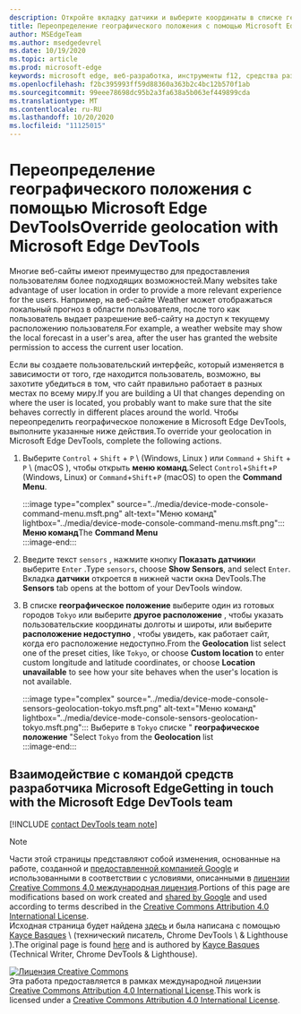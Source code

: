 ```yaml
---
description: Откройте вкладку датчики и выберите координаты в списке географическое положение.
title: Переопределение географического положения с помощью Microsoft Edge DevTools
author: MSEdgeTeam
ms.author: msedgedevrel
ms.date: 10/19/2020
ms.topic: article
ms.prod: microsoft-edge
keywords: microsoft edge, веб-разработка, инструменты f12, средства разработчика
ms.openlocfilehash: f2bc395993ff59d88360a363b2c4bc12b570f1ab
ms.sourcegitcommit: 99eee78698dc95b2a3fa638a5b063ef449899cda
ms.translationtype: MT
ms.contentlocale: ru-RU
ms.lasthandoff: 10/20/2020
ms.locfileid: "11125015"
---
```

<!-- Copyright Kayce Basques 

   Licensed under the Apache License, Version 2.0 (the "License");
   you may not use this file except in compliance with the License.
   You may obtain a copy of the License at

       https://www.apache.org/licenses/LICENSE-2.0

   Unless required by applicable law or agreed to in writing, software
   distributed under the License is distributed on an "AS IS" BASIS,
   WITHOUT WARRANTIES OR CONDITIONS OF ANY KIND, either express or implied.
   See the License for the specific language governing permissions and
   limitations under the License.  -->

# <span data-ttu-id="c756c-104">Переопределение географического положения с помощью Microsoft Edge DevTools</span><span class="sxs-lookup"><span data-stu-id="c756c-104">Override geolocation with Microsoft Edge DevTools</span></span>  

<span data-ttu-id="c756c-105">Многие веб-сайты имеют преимущество для предоставления пользователям более подходящих возможностей.</span><span class="sxs-lookup"><span data-stu-id="c756c-105">Many websites take advantage of user location in order to provide a more relevant experience for the users.</span></span>  <span data-ttu-id="c756c-106">Например, на веб-сайте Weather может отображаться локальный прогноз в области пользователя, после того как пользователь выдает разрешение веб-сайту на доступ к текущему расположению пользователя.</span><span class="sxs-lookup"><span data-stu-id="c756c-106">For example, a weather website may show the local forecast in a user's area, after the user has granted the website permission to access the current user location.</span></span>  

<!--todo: add link to user location section when available -->  

<span data-ttu-id="c756c-107">Если вы создаете пользовательский интерфейс, который изменяется в зависимости от того, где находится пользователь, возможно, вы захотите убедиться в том, что сайт правильно работает в разных местах по всему миру.</span><span class="sxs-lookup"><span data-stu-id="c756c-107">If you are building a UI that changes depending on where the user is located, you probably want to make sure that the site behaves correctly in different places around the world.</span></span>  <span data-ttu-id="c756c-108">Чтобы переопределить географическое положение в Microsoft Edge DevTools, выполните указанные ниже действия.</span><span class="sxs-lookup"><span data-stu-id="c756c-108">To override your geolocation in Microsoft Edge DevTools, complete the following actions.</span></span>  

1.  <span data-ttu-id="c756c-109">Выберите `Control` + `Shift` + `P` \ (Windows, Linux \) или `Command` + `Shift` + `P` \ (macOS \), чтобы открыть **меню команд**.</span><span class="sxs-lookup"><span data-stu-id="c756c-109">Select `Control`+`Shift`+`P` \(Windows, Linux\) or `Command`+`Shift`+`P` \(macOS\) to open the **Command Menu**.</span></span>  
    
    :::image type="complex" source="../media/device-mode-console-command-menu.msft.png" alt-text="Меню команд" lightbox="../media/device-mode-console-command-menu.msft.png":::
       <span data-ttu-id="c756c-111">**Меню команд**</span><span class="sxs-lookup"><span data-stu-id="c756c-111">The **Command Menu**</span></span>  
    :::image-end:::  
    
1.  <span data-ttu-id="c756c-112">Введите текст `sensors` , нажмите кнопку **Показать датчики**и выберите `Enter` .</span><span class="sxs-lookup"><span data-stu-id="c756c-112">Type `sensors`, choose **Show Sensors**, and select `Enter`.</span></span>  <span data-ttu-id="c756c-113">Вкладка **датчики** откроется в нижней части окна DevTools.</span><span class="sxs-lookup"><span data-stu-id="c756c-113">The **Sensors** tab opens at the bottom of your DevTools window.</span></span>  
1.  <span data-ttu-id="c756c-114">В списке **географическое положение** выберите один из готовых городов `Tokyo` или выберите **другое расположение** , чтобы указать пользовательские координаты долготы и широты, или выберите **расположение недоступно** , чтобы увидеть, как работает сайт, когда его расположение недоступно.</span><span class="sxs-lookup"><span data-stu-id="c756c-114">From the **Geolocation** list select one of the preset cities, like `Tokyo`, or choose **Custom location** to enter custom longitude and latitude coordinates, or choose **Location unavailable** to see how your site behaves when the user's location is not available.</span></span>  
    
    :::image type="complex" source="../media/device-mode-console-sensors-geolocation-tokyo.msft.png" alt-text="Меню команд" lightbox="../media/device-mode-console-sensors-geolocation-tokyo.msft.png":::
       <span data-ttu-id="c756c-116">Выберите в `Tokyo` списке " **географическое положение** "</span><span class="sxs-lookup"><span data-stu-id="c756c-116">Select `Tokyo` from the **Geolocation** list</span></span>  
    :::image-end:::  
    
## <span data-ttu-id="c756c-117">Взаимодействие с командой средств разработчика Microsoft Edge</span><span class="sxs-lookup"><span data-stu-id="c756c-117">Getting in touch with the Microsoft Edge DevTools team</span></span>

[!INCLUDE [contact DevTools team note](../includes/contact-devtools-team-note.md)]  

<!-- links -->  

<!--[WebFundamentalsNativeHardwareUserLocationIndex]: /web/fundamentals/native-hardware/user-location/index "User Location"  -->  

> [!NOTE]
> <span data-ttu-id="c756c-118">Части этой страницы представляют собой изменения, основанные на работе, созданной и [предоставленной компанией Google][GoogleSitePolicies] и использованными в соответствии с условиями, описанными в [лицензии Creative Commons 4,0 международная лицензия][CCA4IL].</span><span class="sxs-lookup"><span data-stu-id="c756c-118">Portions of this page are modifications based on work created and [shared by Google][GoogleSitePolicies] and used according to terms described in the [Creative Commons Attribution 4.0 International License][CCA4IL].</span></span>  
> <span data-ttu-id="c756c-119">Исходная страница будет найдена [здесь](https://developers.google.com/web/tools/chrome-devtools/device-mode/geolocation) и была написана с помощью [Kayce Basques][KayceBasques] \ (технический писатель, Chrome DevTools \ & Lighthouse \).</span><span class="sxs-lookup"><span data-stu-id="c756c-119">The original page is found [here](https://developers.google.com/web/tools/chrome-devtools/device-mode/geolocation) and is authored by [Kayce Basques][KayceBasques] \(Technical Writer, Chrome DevTools \& Lighthouse\).</span></span>  

[![Лицензия Creative Commons][CCby4Image]][CCA4IL]  
<span data-ttu-id="c756c-121">Эта работа предоставляется в рамках международной лицензии [Creative Commons Attribution 4.0 International License][CCA4IL].</span><span class="sxs-lookup"><span data-stu-id="c756c-121">This work is licensed under a [Creative Commons Attribution 4.0 International License][CCA4IL].</span></span>  

[CCA4IL]: https://creativecommons.org/licenses/by/4.0  
[CCby4Image]: https://i.creativecommons.org/l/by/4.0/88x31.png  
[GoogleSitePolicies]: https://developers.google.com/terms/site-policies  
[KayceBasques]: https://developers.google.com/web/resources/contributors/kaycebasques  
